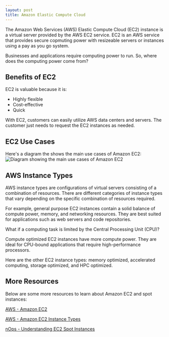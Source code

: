 ```yaml
---
layout: post
title: Amazon Elastic Compute Cloud
---
```


The Amazon Web Services (AWS) Elastic Compute Cloud (EC2) instance is a virtual server provided by the AWS EC2 service. EC2 is an AWS service that provides secure copmuting power with resizeable servers or instances using a pay as you go system.

Businesses and applications require computing power to run. So, where does the computing power come from? 

## Benefits of EC2
EC2 is valuable because it is:
* Highly flexible
* Cost-effective
* Quick

With EC2, customers can easily utilize AWS data centers and servers. The customer just needs to request the EC2 instances as needed.

## EC2 Use Cases
Here's a diagram the shows the main use cases of Amazon EC2:
![Diagram showing the main use cases of Amazon EC2](https://www.nops.io/wp-content/uploads/2022/12/When-to-Use-AWS-Spot-Instances-1024x536.jpg)

## AWS Instance Types
AWS instance types are configurations of virtual servers consisting of a combination of resources. 
There are different categories of instance types that vary depending on the specific combination of resources required.

For example, general purpose EC2 instances contain a solid balance of compute power, memory, and networking resources. 
They are best suited for applications such as web servers and code repositories.

What if a computing task is limited by the Central Processing Unit (CPU)?

Compute optimized EC2 instances have more compute power. They are ideal for CPU-bound applications that require high-performance processors. 

Here are the other EC2 instance types: memory optimized, accelerated computing, storage optimized, and HPC optimized.

## More Resources
Below are some more resources to learn about Amazon EC2 and spot instances:

[AWS - Amazon EC2](https://aws.amazon.com/ec2/)

[AWS - Amazon EC2 Instance Types](https://aws.amazon.com/ec2/instance-types/)

[nOps - Understanding EC2 Spot Instances](https://www.nops.io/blog/ec2-spot-instances/)
